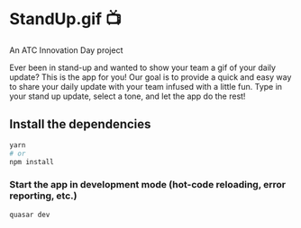 # StandUp.gif 📺

An ATC Innovation Day project

Ever been in stand-up and wanted to show your team a gif of your daily update? This is the app for you!
Our goal is to provide a quick and easy way to share your daily update with your team infused with a little fun.
Type in your stand up update, select a tone, and let the app do the rest!

## Install the dependencies

```bash
yarn
# or
npm install
```

### Start the app in development mode (hot-code reloading, error reporting, etc.)

```bash
quasar dev
```
